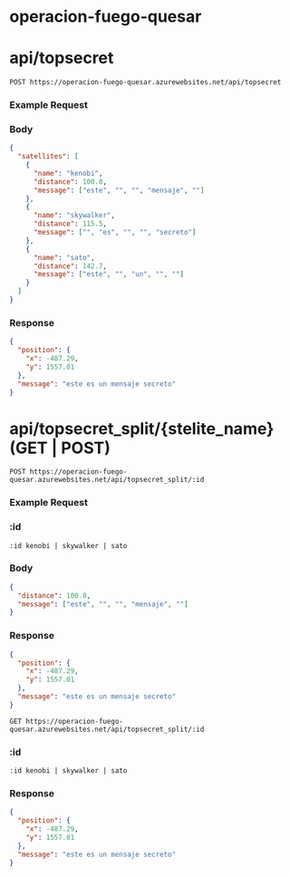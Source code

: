 # operacion-fuego-quesar


# api/topsecret

```http
POST https://operacion-fuego-quesar.azurewebsites.net/api/topsecret
```

### Example Request
### Body
```json
{
  "satellites": [
    {
      "name": "kenobi",
      "distance": 100.0,
      "message": ["este", "", "", "mensaje", ""]
    },
    {
      "name": "skywalker",
      "distance": 115.5,
      "message": ["", "es", "", "", "secreto"]
    },
    {
      "name": "sato",
      "distance": 142.7,
      "message": ["este", "", "un", "", ""]
    }
  ]
}
```
### Response
```json
{
  "position": {
    "x": -487.29,
    "y": 1557.01
  },
  "message": "este es un mensaje secreto"
}
```


# api/topsecret_split/{stelite_name} (GET | POST)

```http
POST https://operacion-fuego-quesar.azurewebsites.net/api/topsecret_split/:id 
```

### Example Request

### :id
```text
:id kenobi | skywalker | sato
```
### Body
```json
{
  "distance": 100.0,
  "message": ["este", "", "", "mensaje", ""]
}
```
### Response
```json
{
  "position": {
    "x": -487.29,
    "y": 1557.01
  },
  "message": "este es un mensaje secreto"
}
```

```http
GET https://operacion-fuego-quesar.azurewebsites.net/api/topsecret_split/:id 
```
### :id
```text
:id kenobi | skywalker | sato
```
### Response
```json
{
  "position": {
    "x": -487.29,
    "y": 1557.01
  },
  "message": "este es un mensaje secreto"
}
```